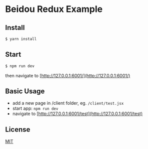 # Beidou Redux Example

## Install

```bash
$ yarn install
```

## Start

```bash
$ npm run dev
```

then navigate to [http://127.0.0.1:6001/](http://127.0.0.1:6001/)

## Basic Usage

* add a new page in /client folder, eg. `/client/test.jsx`
* start app: `npm run dev`
* navigate to [http://127.0.0.1:6001/test](http://127.0.0.1:6001/test)

## License

[MIT](LICENSE)
